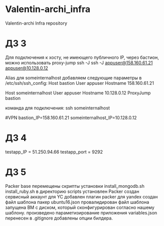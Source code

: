 # Valentin-archi_infra
Valentin-archi Infra repository
# ДЗ 3
Для подключения к хосту, не имеющего публичного IP, через бастион, можно использовать proxy-jump ssh -J <bastion> <someinternalhost>
ssh -J appuser@158.160.61.21 appuser@10.128.0.12

Alias для someinternalhost
добавляем следующие параметры в /etc/ssh/ssh_config:
Host bastion
  User appuser
  Hostname 158.160.61.21

Host someinternalhost
  User appuser
  Hostname 10.128.0.12
  ProxyJump bastion

команда для подключения:
ssh someinternalhost

#VPN
bastion_IP=158.160.61.21
someinternalhost_IP=10.128.0.12

# ДЗ 4

testapp_IP = 51.250.94.66
testapp_port = 9292

# ДЗ 5
Packer base
перемещены скрипты установки install_mongodb.sh install_ruby.sh в директорию scripts
установлен Packer
создан сервисный аккаунт для YC
добавлен плагин packer для yandex
создан файл шаблона пакер ubuntu16.json
провалидирован файл шаблона
запущена ВМ с диском, который сконфигурирован согласно нашему шаблону.
произведено параметизирование приложения
variables.json перенесен в .gitignore
добавлены опции билдера.
